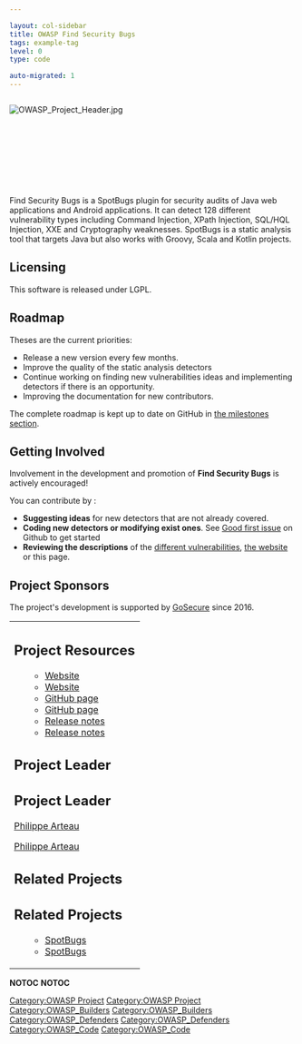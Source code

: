 ```yaml
---

layout: col-sidebar
title: OWASP Find Security Bugs
tags: example-tag
level: 0
type: code

auto-migrated: 1
---
```

<div style="width:100%;height:160px;border:0,margin:0;overflow: hidden;">

![OWASP_Project_Header.jpg](OWASP_Project_Header.jpg
"OWASP_Project_Header.jpg")

</div>

<table>
<tbody>
<tr class="odd">
<p>Find Security Bugs is a SpotBugs plugin for security audits of Java web applications and Android applications. It can detect 128 different vulnerability types including Command Injection, XPath Injection, SQL/HQL Injection, XXE and Cryptography weaknesses. SpotBugs is a static analysis tool that targets Java but also works with Groovy, Scala and Kotlin projects.</p>
<h2 id="licensing">Licensing</h2>
<p>This software is released under LGPL.</p>
<h2 id="roadmap">Roadmap</h2>
<p>Theses are the current priorities:</p>
<ul>
<li>Release a new version every few months.</li>
<li>Improve the quality of the static analysis detectors</li>
<li>Continue working on finding new vulnerabilities ideas and implementing detectors if there is an opportunity.</li>
<li>Improving the documentation for new contributors.</li>
</ul>
<p>The complete roadmap is kept up to date on GitHub in <a href="https://github.com/find-sec-bugs/find-sec-bugs/milestones">the milestones section</a>.</p>
<h2 id="getting_involved">Getting Involved</h2>
<p>Involvement in the development and promotion of <strong>Find Security Bugs</strong> is actively encouraged!</p>
<p>You can contribute by :</p>
<ul>
<li><strong>Suggesting ideas</strong> for new detectors that are not already covered.</li>
<li><strong>Coding new detectors or modifying exist ones</strong>. See <a href="https://github.com/find-sec-bugs/find-sec-bugs/issues?q=is%3Aopen+is%3Aissue+label%3A%22good+first+issue%22">Good first issue</a> on Github to get started</li>
<li><strong>Reviewing the descriptions</strong> of the <a href="https://find-sec-bugs.github.io/bugs.htm">different vulnerabilities</a>, <a href="https://find-sec-bugs.github.io">the website</a> or this page.</li>
</ul>
<h2 id="project_sponsors">Project Sponsors</h2>
<p>The project's development is supported by <a href="https://www.gosecure.net/">GoSecure</a> since 2016.</p></td>
<td><h2 id="project_resources">Project Resources</h2>
<ul>
<ul>
<li><a href="https://find-sec-bugs.github.io/">Website</a></li>
<li><a href="https://find-sec-bugs.github.io/">Website</a></li>
<li><a href="https://github.com/find-sec-bugs/find-sec-bugs/">GitHub page</a></li>
<li><a href="https://github.com/find-sec-bugs/find-sec-bugs/">GitHub page</a></li>
<li><a href="https://github.com/find-sec-bugs/find-sec-bugs/releases/">Release notes</a></li>
<li><a href="https://github.com/find-sec-bugs/find-sec-bugs/releases/">Release notes</a></li>
</ul>
</ul>
<h2 id="project_leader">Project Leader</h2>
<h2 id="project_leader">Project Leader</h2>
<p><a href="https://www.owasp.org/index.php/User:H3xstream">Philippe Arteau</a></p>
<p><a href="https://www.owasp.org/index.php/User:H3xstream">Philippe Arteau</a></p>
<h2 id="related_projects">Related Projects</h2>
<h2 id="related_projects">Related Projects</h2>
<ul>
<ul>
<li><a href="https://github.com/spotbugs/spotbugs">SpotBugs</a></li>
<li><a href="https://github.com/spotbugs/spotbugs">SpotBugs</a></li>
</ul></td>
</ul></td>
</tr>
</tr>
</tbody>
</tbody>
</table>
</table>


__NOTOC__ <headertabs />
__NOTOC__ <headertabs />


[Category:OWASP Project](Category:OWASP_Project "wikilink")
[Category:OWASP Project](Category:OWASP_Project "wikilink")
[Category:OWASP_Builders](Category:OWASP_Builders "wikilink")
[Category:OWASP_Builders](Category:OWASP_Builders "wikilink")
[Category:OWASP_Defenders](Category:OWASP_Defenders "wikilink")
[Category:OWASP_Defenders](Category:OWASP_Defenders "wikilink")
[Category:OWASP_Code](Category:OWASP_Code "wikilink")
[Category:OWASP_Code](Category:OWASP_Code "wikilink")
